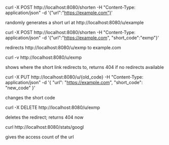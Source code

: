 curl -X POST http://localhost:8080/shorten -H "Content-Type: application/json" -d '{"url":"https://example.com"}'

randomly generates a short url at http://localhost:8080/u/example

curl -X POST http://localhost:8080/shorten -H "Content-Type: application/json" -d '{"url":"https://example.com", "short_code":"exmp"}'

redirects http://localhost:8080/u/exmp to example.com

curl -v http://localhost:8080/u/exmp

shows where the short link redirects to, returns 404 if no redirects available

curl -X PUT http://localhost:8080/u/{old_code}   -H "Content-Type: application/json"   -d '{
    "url": "https://example.com",
    "short_code": "new_code"
}'

changes the short code

curl -X DELETE http://localhost:8080/u/exmp

deletes the redirect; returns 404 now

curl http://localhost:8080/stats/googl

gives the access count of the url
